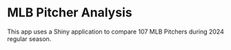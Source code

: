 # MLB Pitcher Analysis 
This app uses a Shiny application to compare 107 MLB Pitchers during 2024 regular season.
